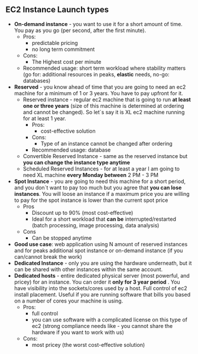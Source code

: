 ## EC2 Instance Launch types

- **On-demand instance** - you want to use it for a short amount of time. You pay as you go (per second, after the first minute).  
  - Pros: 
    - predictable pricing
    - no long term commitment 
  - Cons: 
    - The Highest cost per minute
  - Recommended usage: short term workload where stability matters (go for: additional resources in peaks, **elastic** needs, no-go: databases)
- **Reserved** -  you know ahead of time that you are going to need an ec2 machine for a minimum of 1 or 3 years. You have to pay upfront for it.
  - Reserved instance - regular ec2 machine that is going to run **at least one or three years** (size of this machine is determined at ordering and cannot be changed). So let`s say it is XL ec2 machine running for at least 1 year.
    - Pros:
      -  cost-effective solution
    - Cons:
      - Type of an instance cannot be changed after ordering
    - Recommended usage: database
  - Convertible Reserved Instance - same as the reserved instance but **you can change the instance type anytime**
  - Scheduled Reserved Instances - for at least a year I am going to need XL machine **every Monday between** 2 PM - 3 PM
- **Spot Instance** - you are going to need this machine for a short period, and you don`t want to pay too much but you agree that **you can lose instances**. You will loose an instance if a maximum price you are willing to pay for the spot instance is lower than the current spot price
  - Pros
    - Discount up to 90% (most cost-effective)
    - Ideal for a short workload that **can be** interrupted/restarted (batch processing, image processing, data analysis)
  - Cons
    - Can be stopped anytime
- **Good use case**: web application using N amount of reserved instances and for peaks additional spot instance or on-demand instance (if you can/cannot break the work)
- **Dedicated Instance** - only you are using the hardware underneath, but it can be shared with other instances within the same account.
- **Dedicated hosts** - entire dedicated physical server (most powerful, and pricey) for an instance. You can order it **only for 3 year period** . You have visibility into the sockets/cores used by a host. Full control of ec2 install placement. Useful if you are running software that bills you based on a number of cores your machine is using.
  - Pros:
    - full control
    - you can use software with a complicated license on this type of ec2 (strong compliance needs like - you cannot share the hardware if you want to work with us)
  - Cons:
    - most pricey (the worst cost-effective solution)